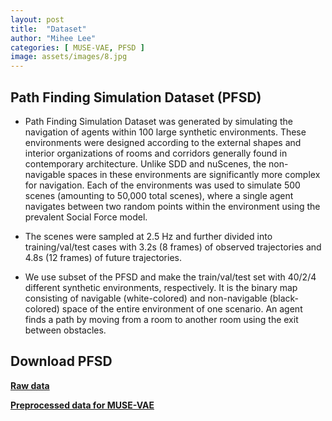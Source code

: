 ```yaml
---
layout: post
title:  "Dataset"
author: "Mihee Lee"
categories: [ MUSE-VAE, PFSD ]
image: assets/images/8.jpg
---
```


## Path Finding Simulation Dataset (PFSD)

+ Path Finding Simulation Dataset was generated by simulating the navigation of agents within 100 large synthetic environments.
These environments were designed according to the external shapes and interior organizations of rooms and corridors generally found in contemporary architecture.
Unlike SDD and nuScenes, the non-navigable spaces in these environments are significantly more complex for navigation.
Each of the environments was used to simulate 500 scenes (amounting to 50,000 total scenes), where a single agent navigates between two random points within the environment using the prevalent Social Force model.

+ The scenes were sampled at 2.5 Hz and further divided into training/val/test cases with 3.2s (8 frames) of observed trajectories and 4.8s (12 frames) of future trajectories.

+ We use subset of the PFSD and make the train/val/test set with 40/2/4 different synthetic environments, respectively. It is the binary map consisting of navigable (white-colored) and non-navigable (black-colored) space of the entire environment of one scenario. An agent finds a path by moving from a room to another room using the exit between obstacles.


## Download PFSD

**[Raw data]()**

**[Preprocessed data for MUSE-VAE](https://drive.google.com/file/d/1Wm5CTBrxozg9zMKvS2l9M3XtHhWyy3g9/view?usp=sharing)**